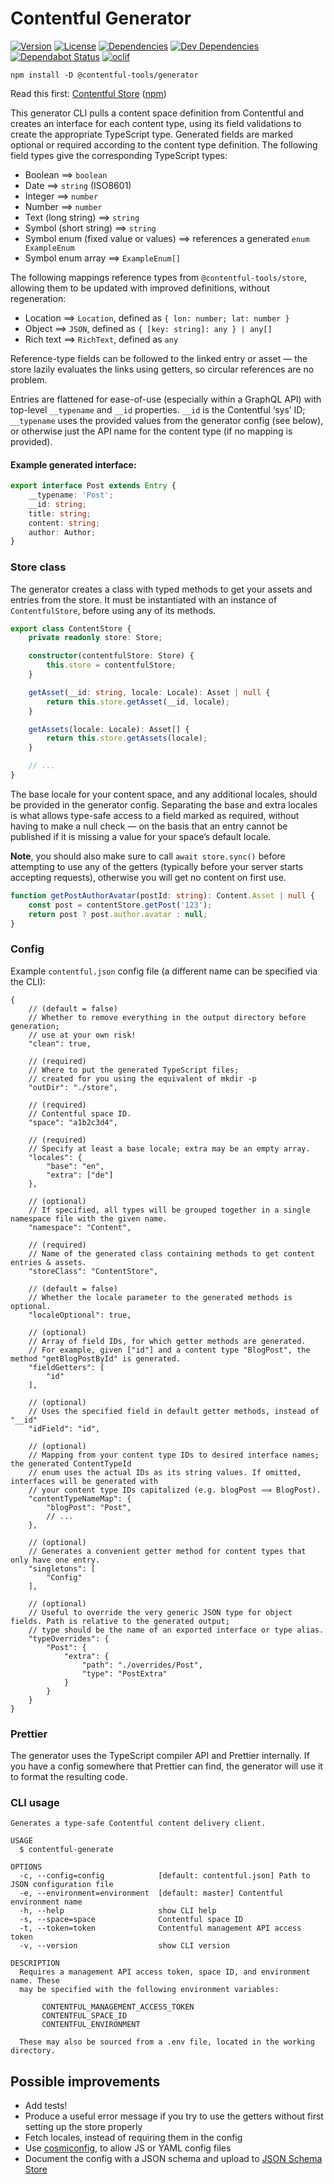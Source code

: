 # Contentful Generator

[![Version](https://badgen.net/npm/v/@contentful-tools/generator)](https://npmjs.org/package/@contentful-tools/generator)
[![License](https://badgen.net/github/license/insidelabs/contentful-tools)](https://github.com/insidelabs/contentful-tools/blob/master/packages/generator/LICENSE)
[![Dependencies](https://badgen.net/david/dep/insidelabs/contentful-tools/packages/generator)](https://david-dm.org/insidelabs/contentful-tools?path=packages/generator)
[![Dev Dependencies](https://badgen.net/david/dev/insidelabs/contentful-tools/packages/generator)](https://david-dm.org/insidelabs/contentful-tools?path=packages/generator)
[![Dependabot Status](https://badgen.net/dependabot/insidelabs/contentful-tools)](https://dependabot.com)
[![oclif](https://badgen.net/badge/cli/oclif/purple?icon=terminal)](https://oclif.io)

`npm install -D @contentful-tools/generator`

Read this first:
[Contentful Store](https://github.com/insidelabs/contentful-tools/tree/master/packages/store#readme)
([npm](https://www.npmjs.com/package/@contentful-tools/store))

This generator CLI pulls a content space definition from Contentful and creates an interface for each
content type, using its field validations to create the appropriate TypeScript type. Generated
fields are marked optional or required according to the content type definition. The following field
types give the corresponding TypeScript types:

-   Boolean ⟹ `boolean`
-   Date ⟹ `string` (ISO8601)
-   Integer ⟹ `number`
-   Number ⟹ `number`
-   Text (long string) ⟹ `string`
-   Symbol (short string) ⟹ `string`
-   Symbol enum (fixed value or values) ⟹ references a generated `enum ExampleEnum`
-   Symbol enum array ⟹ `ExampleEnum[]`

The following mappings reference types from `@contentful-tools/store`, allowing them to be updated with
improved definitions, without regeneration:

-   Location ⟹ `Location`, defined as `{ lon: number; lat: number }`
-   Object ⟹ `JSON`, defined as `{ [key: string]: any } | any[]`
-   Rich text ⟹ `RichText`, defined as `any`

Reference-type fields can be followed to the linked entry or asset — the store lazily evaluates the links
using getters, so circular references are no problem.

Entries are flattened for ease-of-use (especially within a GraphQL API) with top-level `__typename` and `__id`
properties. `__id` is the Contentful ‘sys’ ID; `__typename` uses the provided values from the generator config
(see below), or otherwise just the API name for the content type (if no mapping is provided).

#### Example generated interface:

```ts
export interface Post extends Entry {
    __typename: 'Post';
    __id: string;
    title: string;
    content: string;
    author: Author;
}
```

### Store class

The generator creates a class with typed methods to get your assets and entries from the store.
It must be instantiated with an instance of `ContentfulStore`, before using any of its methods.

```ts
export class ContentStore {
    private readonly store: Store;

    constructor(contentfulStore: Store) {
        this.store = contentfulStore;
    }

    getAsset(__id: string, locale: Locale): Asset | null {
        return this.store.getAsset(__id, locale);
    }

    getAssets(locale: Locale): Asset[] {
        return this.store.getAssets(locale);
    }

    // ...
}
```

The base locale for your content space, and any additional locales, should be provided in the
generator config. Separating the base and extra locales is what allows type-safe access to a field
marked as required, without having to make a null check — on the basis that an entry cannot be
published if it is missing a value for your space’s default locale.

**Note**, you should also make sure to call `await store.sync()` before attempting to use any of the
getters (typically before your server starts accepting requests), otherwise you will get no content
on first use.

```ts
function getPostAuthorAvatar(postId: string): Content.Asset | null {
    const post = contentStore.getPost('123');
    return post ? post.author.avatar : null;
}
```

### Config

Example `contentful.json` config file (a different name can be specified via the CLI):

```json5
{
    // (default = false)
    // Whether to remove everything in the output directory before generation;
    // use at your own risk!
    "clean": true,

    // (required)
    // Where to put the generated TypeScript files;
    // created for you using the equivalent of mkdir -p
    "outDir": "./store",
    
    // (required)
    // Contentful space ID.
    "space": "a1b2c3d4",
    
    // (required)
    // Specify at least a base locale; extra may be an empty array.
    "locales": {
        "base": "en",
        "extra": ["de"]
    },
    
    // (optional)
    // If specified, all types will be grouped together in a single namespace file with the given name.
    "namespace": "Content",
    
    // (required)
    // Name of the generated class containing methods to get content entries & assets.
    "storeClass": "ContentStore",

    // (default = false)
    // Whether the locale parameter to the generated methods is optional.
    "localeOptional": true,
    
    // (optional)
    // Array of field IDs, for which getter methods are generated.
    // For example, given ["id"] and a content type "BlogPost", the method "getBlogPostById" is generated.
    "fieldGetters": [
        "id"
    ],
    
    // (optional)
    // Uses the specified field in default getter methods, instead of "__id"
    "idField": "id",

    // (optional)
    // Mapping from your content type IDs to desired interface names; the generated ContentTypeId
    // enum uses the actual IDs as its string values. If omitted, interfaces will be generated with
    // your content type IDs capitalized (e.g. blogPost ⟹ BlogPost).
    "contentTypeNameMap": {
        "blogPost": "Post",
        // ...
    },
    
    // (optional)
    // Generates a convenient getter method for content types that only have one entry.
    "singletons": [
        "Config"
    ],
    
    // (optional)
    // Useful to override the very generic JSON type for object fields. Path is relative to the generated output;
    // type should be the name of an exported interface or type alias.
    "typeOverrides": {
        "Post": {
            "extra": {
                "path": "./overrides/Post",
                "type": "PostExtra"
            }
        }
    }
}
```

### Prettier

The generator uses the TypeScript compiler API and Prettier internally. If you have a config
somewhere that Prettier can find, the generator will use it to format the resulting code.


### CLI usage

```
Generates a type-safe Contentful content delivery client.

USAGE
  $ contentful-generate

OPTIONS
  -c, --config=config            [default: contentful.json] Path to JSON configuration file
  -e, --environment=environment  [default: master] Contentful environment name
  -h, --help                     show CLI help
  -s, --space=space              Contentful space ID
  -t, --token=token              Contentful management API access token
  -v, --version                  show CLI version

DESCRIPTION
  Requires a management API access token, space ID, and environment name. These
  may be specified with the following environment variables:

       CONTENTFUL_MANAGEMENT_ACCESS_TOKEN
       CONTENTFUL_SPACE_ID
       CONTENTFUL_ENVIRONMENT

  These may also be sourced from a .env file, located in the working directory.
```

## Possible improvements

* Add tests!
* Produce a useful error message if you try to use the getters without first setting up the store properly
* Fetch locales, instead of requiring them in the config
* Use [cosmiconfig](https://github.com/davidtheclark/cosmiconfig), to allow JS or YAML config files
* Document the config with a JSON schema and upload to [JSON Schema Store](http://schemastore.org/json/)
